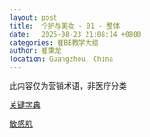 ```yaml
---
layout: post
title:  个护与美妆 - 01 - 整体
date:   2025-08-23 21:08:14 +0800
categories: 崔BB教学大纲
author: 崔秉龙
location: Guangzhou, China
---
```



此内容仅为营销术语，非医疗分类

[关键字典](https://berrybc.github.io/%E5%B4%94bb%E6%95%99%E5%AD%A6%E5%A4%A7%E7%BA%B2/Personal_Care_Beauty-02-Dictionary/)

[敏感肌](https://berrybc.github.io/%E5%B4%94bb%E6%95%99%E5%AD%A6%E5%A4%A7%E7%BA%B2/Personal_Care_Beauty-03-Sensitive_Skin/)